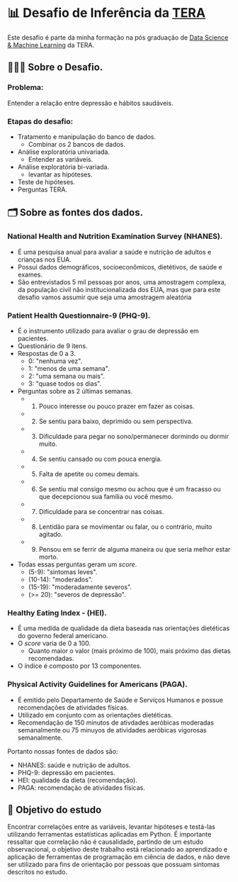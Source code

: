 # 📊 Desafio de Inferência da [TERA](https://somostera.com/)

Este desafio é parte da minha formação na pós graduação de [Data Science & Machine Learning](https://somostera.com/cursos/data-science-machine-learning) da TERA.

## 🧑🏼‍🔬 Sobre o Desafio.

### Problema:
Entender a relação entre depressão e hábitos saudáveis.

### Etapas do desafio:
- Tratamento e manipulação do banco de dados.
  - Combinar os 2 bancos de dados.
- Análise exploratória univariada.
  - Entender as variáveis.
- Análise exploratória bi-variada.
  - levantar as hipóteses.
- Teste de hipóteses.
- Perguntas TERA.

## 🗂️ Sobre as fontes dos dados.

### National Health and Nutrition Examination Survey (NHANES).
- É uma pesquisa anual para avaliar a saúde e nutrição de adultos e crianças nos EUA.
- Possui dados demográficos, socioeconômicos, dietétivos, de saúde e exames.
- São entrevistados 5 mil pessoas por anos, uma amostragem complexa, da população civil não institucionalizada dos EUA, mas que para este desafio vamos assumir que seja uma amostragem aleatória

### Patient Health Questionnaire-9 (PHQ-9).
- É o instrumento utilizado para avaliar o grau de depressão em pacientes.
- Questionário de 9 itens.
- Respostas de 0 a 3.
  - 0: "nenhuma vez".
  - 1: "menos de uma semana".
  - 2: "uma semana ou mais".
  - 3: "quase todos os dias".
- Perguntas sobre as 2 últimas semanas.
  - 1) Pouco interesse ou pouco prazer em fazer as coisas.
  - 2) Se sentiu para baixo, deprimido ou sem perspectiva.
  - 3) Dificuldade para pegar no sono/permanecer dormindo ou dormir muito.
  - 4) Se sentiu cansado ou com pouca energia.
  - 5) Falta de apetite ou comeu demais.
  - 6) Se sentiu mal consigo mesmo ou achou que é um fracasso ou que decepcionou sua família ou você mesmo.
  - 7) Dificuldade para se concentrar nas coisas.
  - 8) Lentidão para se movimentar ou falar, ou o contrário, muito agitado.
  - 9) Pensou em se ferrir de alguma maneira ou que seria melhor estar morto.
- Todas essas perguntas geram um *score*.
  - (5-9): "sintomas leves".
  - (10-14): "moderados".
  - (15-19): "moderadamente severos".
  - (>= 20): "severos de depressão".
  
### Healthy Eating Index - (HEI).
- É uma medida de qualidade da dieta baseada nas orientações dietéticas do governo federal americano.
- O *score* varia de 0 a 100.
  - Quanto maior o valor (mais próximo de 100), mais próximo das dietas recomendadas.
- O índice é composto por 13 componentes.

### Physical Activity Guidelines for Americans (PAGA).
- É emitido pelo Departamento de Saúde e Serviços Humanos e possue recomendações de atividades físicas.
- Utilizado em conjunto com as orientações dietéticas.
- Recomendação de 150 minutos de ativdades aeróbicas moderadas semanalmente ou 75 minuyos de atividades aeróbicas vigorosas semanalmente.

Portanto nossas fontes de dados são:
- NHANES: saúde e nutrição de adultos.
- PHQ-9: depressão em pacientes.
- HEI: qualidade da dieta (recomendação).
- PAGA: recomendação de atividades físicas.

## 🎯 Objetivo do estudo

Encontrar correlações entre as variáveis, levantar hipóteses e testá-las utilizando ferramentas estatísticas aplicadas em Python.
É importante ressaltar que correlação não é causalidade, partindo de um estudo observacional, o objetivo deste trabalho está relacionado ao aprendizado e aplicação de ferramentas de programação em ciência de dados, e não deve ser utilizado para fins de orientação por pessoas que possuam sintomas descritos no estudo.
